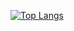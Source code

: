 [![Top Langs](https://github-readme-stats.vercel.app/api/top-langs/?username=welingtonsa&layout=compact)](https://github.com/anuraghazra/github-readme-stats)





<!---
welingtonsa/welingtonsa is a ✨ special ✨ repository because its `README.md` (this file) appears on your GitHub profile.
You can click the Preview link to take a look at your changes.
--->
